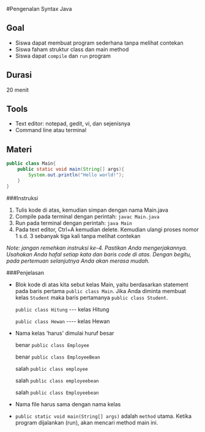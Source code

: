 #Pengenalan Syntax Java

## Goal
* Siswa dapat membuat program sederhana tanpa melihat contekan
* Siswa faham struktur class dan main method
* Siswa dapat `compile` dan `run` program

## Durasi
20 menit

## Tools
* Text editor: notepad, gedit, vi, dan sejenisnya
* Command line atau terminal

## Materi
```java
public class Main{
	public static void main(String[] args){
		System.out.println("Hello world!");
	}
}
```
###Instruksi
1. Tulis kode di atas, kemudian simpan dengan nama Main.java
2. Compile pada terminal dengan perintah: `javac Main.java`
3. Run pada terminal dengan perintah: `java Main`
4. Pada text editor, Ctrl+A kemudian delete. Kemudian ulangi proses nomor 1 s.d. 3 sebanyak tiga kali tanpa melihat contekan

*Note: jangan remehkan instruksi ke-4. Pastikan Anda mengerjakannya. Usahakan Anda hafal setiap kata dan baris code di atas. Dengan begitu, pada pertemuan selanjutnya Anda akan merasa mudah.*

###Penjelasan
* Blok kode di atas kita sebut kelas Main, yaitu berdasarkan statement pada baris pertama `public class Main`. Jika Anda diminta membuat kelas `Student` maka baris pertamanya `public class Student`.

	`public class Hitung` --- kelas Hitung
	
	`public class Hewan` ---- kelas Hewan

* Nama kelas 'harus' dimulai huruf besar
	
	benar `public class Employee`
	
	benar `public class EmployeeBean`
	
	salah `public class employee`
	
	salah `public class employeebean`
	
	salah `public class Employeebean`

* Nama file harus sama dengan nama kelas
* `public static void main(String[] args)` adalah `method` utama. Ketika program dijalankan (run), akan mencari method main ini.
